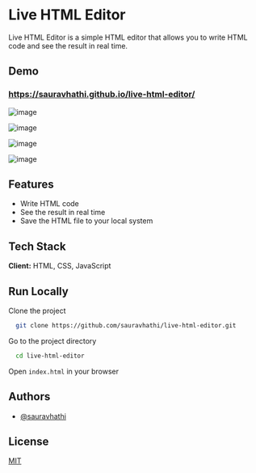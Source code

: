 # Live HTML Editor

Live HTML Editor is a simple HTML editor that allows you to write HTML code and see the result in real time.

## Demo

### https://sauravhathi.github.io/live-html-editor/

![image](https://user-images.githubusercontent.com/61316762/204096591-2043d182-10e3-4ad1-adec-34af6ed29ee9.png)

![image](https://user-images.githubusercontent.com/61316762/204096626-cf8ad77c-eaed-4541-abbe-4329e803ab38.png)

![image](https://user-images.githubusercontent.com/61316762/204096648-ad966905-47e3-4993-a69c-f2f8a3585beb.png)

![image](https://user-images.githubusercontent.com/61316762/204096668-1945ca12-0151-422d-b64c-e839d95cd5f6.png)


## Features

- Write HTML code
- See the result in real time
- Save the HTML file to your local system

## Tech Stack

**Client:** HTML, CSS, JavaScript

## Run Locally

Clone the project

```bash
  git clone https://github.com/sauravhathi/live-html-editor.git
```

Go to the project directory

```bash
  cd live-html-editor
```

Open `index.html` in your browser

## Authors

- [@sauravhathi](https://www.github.com/sauravhathi)

## License

[MIT](https://github.com/sauravhathi/live-html-editor/blob/master/LICENSE)
